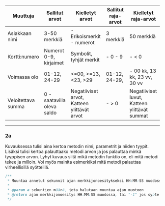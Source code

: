 | Muuttuja           | Sallitut arvot             | Kielletyt arvot                             | Sallitut raja-arvot | Kielletyt raja-arvot                         |
| ------------------ | -------------------------- | ------------------------------------------- | ------------------- | -------------------------------------------- |
| Asiakkaan nimi     | 3-50 merkkiä               | - Erikoismerkit - numerot                   | 3 merkkiä           | 50 merkkiä                                   |
| Kortti:numero      | Numerot 0-9, kirjaimet     | Symbolit, tyhjät merkit                     | - 0 - 9             | - < 0                                        |
| Voimassa olo       | 01-12, 24-29               | <=00, >=13, <23, >29                        | 01-12, 24-29,       | - 00 kk, 13 kk, 23 vv, 30 vv                 |
| Veloitettava summa | 0 - saatavilla oleva saldo | Negatiiviset arvot, Katteen ylittävät arvot | - > 0               | Negatiiviset luvut, Katteen ylittävät summat |

---

### 2a

Kuvauksessa tulisi aina kertoa metodin nimi, parametrit ja niiden tyypit. Lisäksi tulisi kertoa palauttaako metodi arvon ja jos palauttaa minkä tyyppisen arvon.
Lyhyt kuvaus siitä mikä metodin funktio on, eli mitä metodi tekee ja milloin.
Voi myös mainita esimerkiksi mitä metodi palauttaa virheellisillä syötteillä.

```java
/**
 * Muuntaa annetut sekunnit ajan merkkijonoesitykseksi HH:MM:SS muodossa.
 *
 * @param a sekuntien määrä, jota halutaan muuntaa ajan muotoon
 * @return ajan merkkijonoesitys HH:MM:SS muodossa, tai "-1" jos syöte on negatiivinen tai suurempi tai yhtä suuri kuin 32000
 */
```
